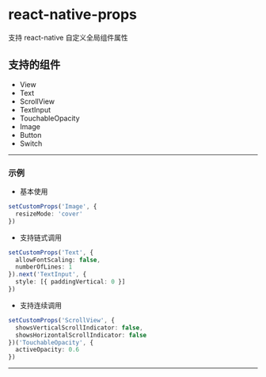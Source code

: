 # react-native-props

支持 react-native 自定义全局组件属性

## 支持的组件

- View
- Text
- ScrollView
- TextInput
- TouchableOpacity
- Image
- Button
- Switch

---

### 示例

- 基本使用

```typescript
setCustomProps('Image', {
  resizeMode: 'cover'
})
```

- 支持链式调用

```typescript
setCustomProps('Text', {
  allowFontScaling: false,
  numberOfLines: 1
}).next('TextInput', {
  style: [{ paddingVertical: 0 }]
})
```

- 支持连续调用

```typescript
setCustomProps('ScrollView', {
  showsVerticalScrollIndicator: false,
  showsHorizontalScrollIndicator: false
})('TouchableOpacity', {
  activeOpacity: 0.6
})
```

---
